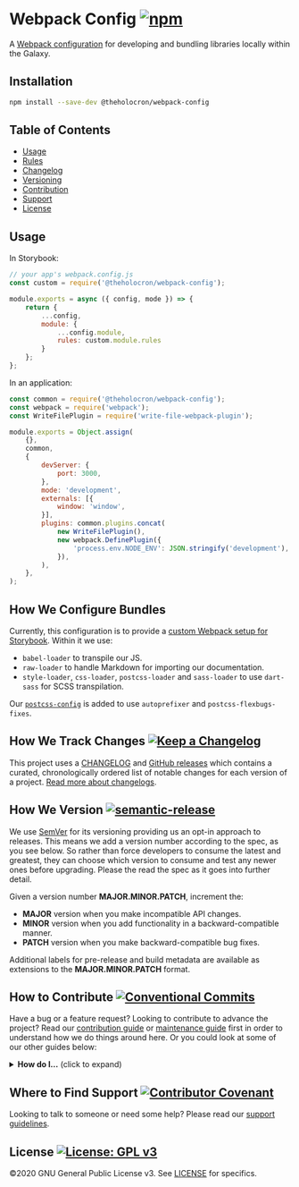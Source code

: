 # Webpack Config [![npm](https://img.shields.io/npm/v/@theholocron/webpack-config?color=red)](https://www.npmjs.com/package/@theholocron/webpack-config)

A [Webpack configuration](https://webpack.js.org/configuration/) for developing and bundling libraries locally within the Galaxy.

## Installation

```bash
npm install --save-dev @theholocron/webpack-config
```

## Table of Contents

- [Usage](#usage)
- [Rules](#how-we-configure-our-bundles)
- [Changelog](#how-we-track-changes)
- [Versioning](#how-we-version)
- [Contribution](#how-to-contribute)
- [Support](#where-to-find-suport)
- [License](#license)

## Usage

In Storybook:

```js
// your app's webpack.config.js
const custom = require('@theholocron/webpack-config');

module.exports = async ({ config, mode }) => {
    return { 
        ...config, 
        module: { 
            ...config.module, 
            rules: custom.module.rules 
        } 
    };
};
```

In an application:

```js
const common = require('@theholocron/webpack-config');
const webpack = require('webpack');
const WriteFilePlugin = require('write-file-webpack-plugin');

module.exports = Object.assign(
    {},
    common,
    {
        devServer: {
            port: 3000,
        },
        mode: 'development',
        externals: [{
            window: 'window',
        }],
        plugins: common.plugins.concat(
            new WriteFilePlugin(),
            new webpack.DefinePlugin({
                'process.env.NODE_ENV': JSON.stringify('development'),
            }),
        ),
    },
);
```

## How We Configure Bundles

Currently, this configuration is to provide a [custom Webpack setup for Storybook](https://storybook.js.org/docs/configurations/custom-webpack-config/).  Within it we use:

- `babel-loader` to transpile our JS.
- `raw-loader` to handle Markdown for importing our documentation.
- `style-loader`, `css-loader`, `postcss-loader` and `sass-loader` to use `dart-sass` for SCSS transpilation.

Our [`postcss-config`](../postcss-config#readme) is added to use `autoprefixer` and `postcss-flexbugs-fixes`.

## How We Track Changes [![Keep a Changelog](https://img.shields.io/badge/Keep%20a%20Changelog-1.0.0-orange)](https://keepachangelog.com/en/1.0.0/)

This project uses a [CHANGELOG](./CHANGELOG.md) and [GitHub releases](https://help.github.com/en/github/administering-a-repository/about-releases) which contains a curated, chronologically ordered list of notable changes for each version of a project. [Read more about changelogs](https://keepachangelog.com/en/1.0.0/).

## How We Version [![semantic-release](https://img.shields.io/badge/%20%20%F0%9F%93%A6%F0%9F%9A%80-semantic--release-e10079.svg)](https://github.com/semantic-release/semantic-release)

We use [SemVer](https://semver.org/) for its versioning providing us an opt-in approach to releases. This means we add a version number according to the spec, as you see below. So rather than force developers to consume the latest and greatest, they can choose which version to consume and test any newer ones before upgrading. Please the read the spec as it goes into further detail.

Given a version number **MAJOR.MINOR.PATCH**, increment the:

- **MAJOR** version when you make incompatible API changes.
- **MINOR** version when you add functionality in a backward-compatible manner.
- **PATCH** version when you make backward-compatible bug fixes.

Additional labels for pre-release and build metadata are available as extensions to the **MAJOR.MINOR.PATCH** format.

## How to Contribute [![Conventional Commits](https://img.shields.io/badge/Conventional%20Commits-1.0.0-yellow.svg)](https://conventionalcommits.org)

Have a bug or a feature request? Looking to contribute to advance the project? Read our [contribution guide](./github/CONTRIBUTING.md) or [maintenance guide](./.github/MAINTAINING.md) first in order to understand how we do things around here. Or you could look at some of our other guides below:

<details>
  <summary><strong>How do I…</strong> (click to expand)</summary>

- [Ask or Say Something?](../../.github/SUPPORT.md)
    - [Request Support](../../.github/SUPPORT.md#request-support)
    - [Report an Error or Bug](../../.github/SUPPORT.md#report-an-error-or-bug)
    - [Request a Feature](../../.github/SUPPORT.md#request-a-feature)
- [Make Something?](../../.github/CONTRIBUTING.md)
    - [Setup the Project](../../.github/CONTRIBUTING.md#get-started)
    - [Create an Issue](../../.github/CONTRIBUTING.md#creating-a-good-issue)
    - [Create a Feature Request](../../.github/CONTRIBUTING.md#create-a-good-feature-request)
    - [Contribute Documentation](../../.github/CONTRIBUTING.md#contribute-to-documentation)
    - [Contribute Code](../../.github/CONTRIBUTING.md#create-a-pull-request)
    - [Join the Team](../../.github/CONTRIBUTING.md#join-the-team)
- [Manage Something](../../.github/MAINTAINING.md)
    - [Provide Support on Issues](../../.github/MAINTAINING.md#provide-support-on-issues)
    - [Label Issues](../../.github/MAINTAINING.md#label-issues)
    - [Clean Up Issues and PRs](../../.github/MAINTAINING.md#clean-up-issues-and-prs)
    - [Create a Pull Request](../../.github/MAINTAINING.md#create-a-pull-request)
    - [Review Pull Requests](../../.github/MAINTAINING.md#review-pull-requests)
    - [Merge Pull Requests](../../.github/MAINTAINING.md#merge-pull-requests)
    - [Tag a Release](../../.github/MAINTAINING.md#tag-a-release)
    - [Release a Version](../../.github/MAINTAINING.md#release-a-version)

</details>

## Where to Find Support [![Contributor Covenant](https://img.shields.io/badge/Contributor%20Covenant-v2.0%20adopted-ff69b4.svg)](code_of_conduct.md)

Looking to talk to someone or need some help? Please read our [support guidelines](../../.github/SUPPORT.md).

## License [![License: GPL v3](https://img.shields.io/badge/License-GPLv3-blue.svg)](https://www.gnu.org/licenses/gpl-3.0)

©2020 GNU General Public License v3. See [LICENSE](../../LICENSE.md) for specifics.

